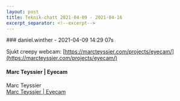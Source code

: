 ```yaml
---
layout: post
title: Teknik-chatt 2021-04-09 - 2021-04-16
excerpt_separator: <!--excerpt-->
---
```

<section class="message" markdown="1">
### daniel.winther - 2021-04-09 14:29 07s

Sjukt creepy webcam: [https://marcteyssier.com/projects/eyecam/](https://marcteyssier.com/projects/eyecam/)

<div class="attachment"><h4>Marc Teyssier | Eyecam</h4><div class="text">Marc Teyssier</div>
<a href="https://marcteyssier.com/projects/eyecam/">Marc Teyssier | Eyecam</a></div>
    

<!--excerpt-->
</section>